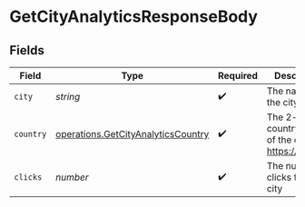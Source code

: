 # GetCityAnalyticsResponseBody


## Fields

| Field                                                                                    | Type                                                                                     | Required                                                                                 | Description                                                                              |
| ---------------------------------------------------------------------------------------- | ---------------------------------------------------------------------------------------- | ---------------------------------------------------------------------------------------- | ---------------------------------------------------------------------------------------- |
| `city`                                                                                   | *string*                                                                                 | :heavy_check_mark:                                                                       | The name of the city                                                                     |
| `country`                                                                                | [operations.GetCityAnalyticsCountry](../../models/operations/getcityanalyticscountry.md) | :heavy_check_mark:                                                                       | The 2-letter country code of the city: https://d.to/geo                                  |
| `clicks`                                                                                 | *number*                                                                                 | :heavy_check_mark:                                                                       | The number of clicks from this city                                                      |